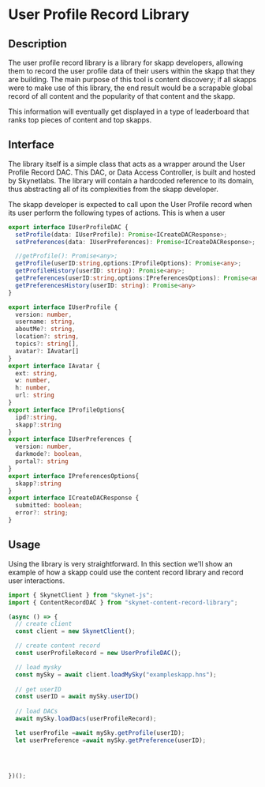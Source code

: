# User Profile Record Library

## Description

The user profile record library is a library for skapp developers, allowing them to
record the user profile data of their users within the skapp
that they are building. The main purpose of this tool is content discovery; if
all skapps were to make use of this library, the end result would be a scrapable
global record of all content and the popularity of that content and the skapp.

This information will eventually get displayed in a type of leaderboard that
ranks top pieces of content and top skapps.

## Interface

The library itself is a simple class that acts as a wrapper around the User Profile
Record DAC. This DAC, or Data Access Controller, is built and hosted by
Skynetlabs. The library will contain a hardcoded reference to its domain, thus
abstracting all of its complexities from the skapp developer.

The skapp developer is expected to call upon the User Profile record when its user
perform the following types of actions. This is when a user

```typescript
export interface IUserProfileDAC {
  setProfile(data: IUserProfile): Promise<ICreateDACResponse>;
  setPreferences(data: IUserPreferences): Promise<ICreateDACResponse>;

  //getProfile(): Promise<any>;
  getProfile(userID:string,options:IProfileOptions): Promise<any>;
  getProfileHistory(userID: string): Promise<any>;
  getPreferences(userID:string,options:IPreferencesOptions): Promise<any>;
  getPreferencesHistory(userID: string): Promise<any>
}

export interface IUserProfile {
  version: number,
  username: string,
  aboutMe?: string,
  location?: string,
  topics?: string[],
  avatar?: IAvatar[]
}
export interface IAvatar {
  ext: string,
  w: number,
  h: number,
  url: string
}
export interface IProfileOptions{
  ipd?:string,
  skapp?:string
}
export interface IUserPreferences {
  version: number,
  darkmode?: boolean,
  portal?: string
}
export interface IPreferencesOptions{
  skapp?:string
}
export interface ICreateDACResponse {
  submitted: boolean;
  error?: string;
}
```

## Usage

Using the library is very straightforward. In this section we'll show an example
of how a skapp could use the content record library and record user interactions.

```typescript
import { SkynetClient } from "skynet-js";
import { ContentRecordDAC } from "skynet-content-record-library";

(async () => {
  // create client
  const client = new SkynetClient();

  // create content record
  const userProfileRecord = new UserProfileDAC();

  // load mysky
  const mySky = await client.loadMySky("exampleskapp.hns");
  
  // get userID
  const userID = await mySky.userID()
  
  // load DACs
  await mySky.loadDacs(userProfileRecord);

  let userProfile =await mySky.getProfile(userID);
  let userPreference =await mySky.getPreference(userID);



 
})();
```
